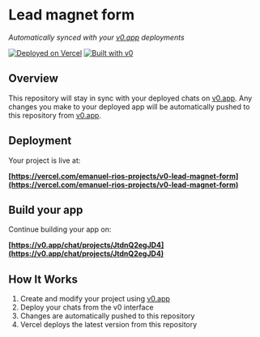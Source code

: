# Lead magnet form

*Automatically synced with your [v0.app](https://v0.app) deployments*

[![Deployed on Vercel](https://img.shields.io/badge/Deployed%20on-Vercel-black?style=for-the-badge&logo=vercel)](https://vercel.com/emanuel-rios-projects/v0-lead-magnet-form)
[![Built with v0](https://img.shields.io/badge/Built%20with-v0.app-black?style=for-the-badge)](https://v0.app/chat/projects/JtdnQ2egJD4)

## Overview

This repository will stay in sync with your deployed chats on [v0.app](https://v0.app).
Any changes you make to your deployed app will be automatically pushed to this repository from [v0.app](https://v0.app).

## Deployment

Your project is live at:

**[https://vercel.com/emanuel-rios-projects/v0-lead-magnet-form](https://vercel.com/emanuel-rios-projects/v0-lead-magnet-form)**

## Build your app

Continue building your app on:

**[https://v0.app/chat/projects/JtdnQ2egJD4](https://v0.app/chat/projects/JtdnQ2egJD4)**

## How It Works

1. Create and modify your project using [v0.app](https://v0.app)
2. Deploy your chats from the v0 interface
3. Changes are automatically pushed to this repository
4. Vercel deploys the latest version from this repository